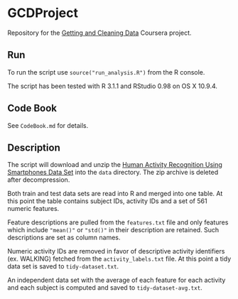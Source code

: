 # GCDProject

Repository for the [Getting and Cleaning Data][1] Coursera project.

## Run

To run the script use `source("run_analysis.R")` from the R console.

The script has been tested with R 3.1.1 and RStudio 0.98 on OS X 10.9.4.

## Code Book

See `CodeBook.md` for details.

## Description

The script will download and unzip the [Human Activity Recognition Using Smartphones Data Set][2] into the `data` directory. The zip archive is deleted after decompression.

Both train and test data sets are read into R and merged into one table. At this point the table contains subject IDs, activity IDs and a set of 561 numeric features.

Feature descriptions are pulled from the `features.txt` file and only features which include `"mean()"` or `"std()"` in their description are retained. Such descriptions are set as column names.

Numeric activity IDs are removed in favor of descriptive activity identifiers (ex. WALKING) fetched from the `activity_labels.txt` file. At this point a tidy data set is saved to `tidy-dataset.txt`.

An independent data set with the average of each feature for each activity and each subject is computed and saved to `tidy-dataset-avg.txt`. 

[1]: https://www.coursera.org/course/getdata "Getting and Cleaning Data"
[2]: http://archive.ics.uci.edu/ml/datasets/Human+Activity+Recognition+Using+Smartphones "Human Activity Recognition Using Smartphones Data Set"
